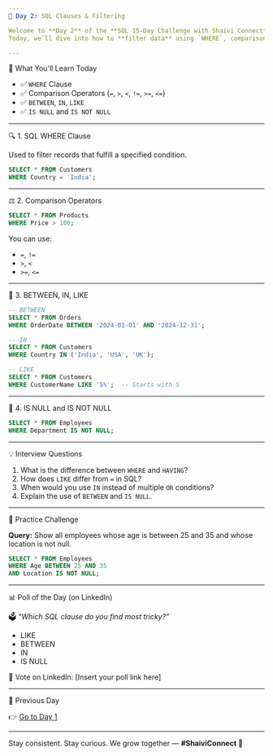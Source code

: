 ```yaml
---
🚀 Day 2: SQL Clauses & Filtering

Welcome to **Day 2** of the **SQL 15-Day Challenge with Shaivi Connect**!  
Today, we’ll dive into how to **filter data** using `WHERE`, comparison operators, and pattern matching.

---
```


🧠 What You'll Learn Today
- ✅ `WHERE` Clause
- ✅ Comparison Operators (`=`, `>`, `<`, `!=`, `>=`, `<=`)
- ✅ `BETWEEN`, `IN`, `LIKE`
- ✅ `IS NULL` and `IS NOT NULL`

---

🔍 1. SQL WHERE Clause

Used to filter records that fulfill a specified condition.

```sql
SELECT * FROM Customers
WHERE Country = 'India';
````

---

⚖️ 2. Comparison Operators

```sql
SELECT * FROM Products
WHERE Price > 100;
```

You can use:

* `=`, `!=`
* `>`, `<`
* `>=`, `<=`

---

 🔁 3. BETWEEN, IN, LIKE

```sql
-- BETWEEN
SELECT * FROM Orders
WHERE OrderDate BETWEEN '2024-01-01' AND '2024-12-31';

-- IN
SELECT * FROM Customers
WHERE Country IN ('India', 'USA', 'UK');

-- LIKE
SELECT * FROM Customers
WHERE CustomerName LIKE 'S%';  -- Starts with S
```

---

🚫 4. IS NULL and IS NOT NULL

```sql
SELECT * FROM Employees
WHERE Department IS NOT NULL;
```

---

💡 Interview Questions

1. What is the difference between `WHERE` and `HAVING`?
2. How does `LIKE` differ from `=` in SQL?
3. When would you use `IN` instead of multiple `OR` conditions?
4. Explain the use of `BETWEEN` and `IS NULL`.

---

🧪 Practice Challenge

**Query:** Show all employees whose age is between 25 and 35 and whose location is not null.

```sql
SELECT * FROM Employees
WHERE Age BETWEEN 25 AND 35
AND Location IS NOT NULL;
```

---

 📊 Poll of the Day (on LinkedIn)

🗳️ *“Which SQL clause do you find most tricky?”*

* LIKE
* BETWEEN
* IN
* IS NULL

🔗 Vote on LinkedIn: \[Insert your poll link here]

---
 🔁 Previous Day

👉 [Go to Day 1](https://shaiphali123.github.io/sql-15-day-challenge/day1)

---

Stay consistent. Stay curious.
We grow together — **#ShaiviConnect 💫**

